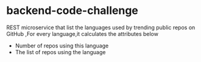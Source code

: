 # backend-code-challenge
REST microservice that list the languages used by trending public repos on GitHub ,For every language,it calculates the attributes below 
* Number of repos using this language
* The list of repos using the language
